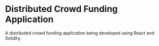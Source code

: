 # Distributed Crowd Funding Application

A distributed crowd funding application being developed using React and Solidity. 
